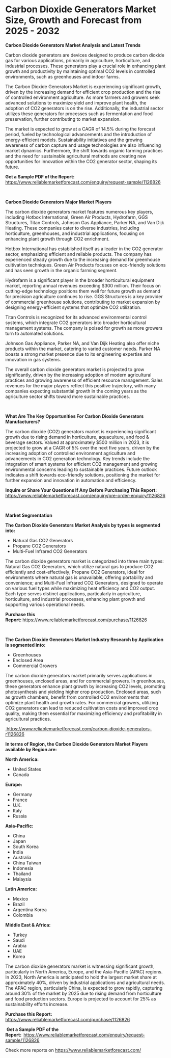 <p><h1>Carbon Dioxide Generators Market Size, Growth and Forecast from 2025 - 2032</h1></p><p><strong>Carbon Dioxide Generators Market Analysis and Latest Trends</strong></p>
<p><p>Carbon dioxide generators are devices designed to produce carbon dioxide gas for various applications, primarily in agriculture, horticulture, and industrial processes. These generators play a crucial role in enhancing plant growth and productivity by maintaining optimal CO2 levels in controlled environments, such as greenhouses and indoor farms. </p><p>The Carbon Dioxide Generators Market is experiencing significant growth, driven by the increasing demand for efficient crop production and the rise of controlled environment agriculture. As more farmers and growers seek advanced solutions to maximize yield and improve plant health, the adoption of CO2 generators is on the rise. Additionally, the industrial sector utilizes these generators for processes such as fermentation and food preservation, further contributing to market expansion.</p><p>The market is expected to grow at a CAGR of 14.5% during the forecast period, fueled by technological advancements and the introduction of energy-efficient models. Sustainability initiatives and the growing awareness of carbon capture and usage technologies are also influencing market dynamics. Furthermore, the shift towards organic farming practices and the need for sustainable agricultural methods are creating new opportunities for innovation within the CO2 generator sector, shaping its future.</p></p>
<p><strong>Get a Sample PDF of the Report:&nbsp;</strong> <a href="https://www.reliablemarketforecast.com/enquiry/request-sample/1126826?utm_campaign=1130&utm_medium=2&utm_source=Github&utm_content=ia&utm_term=09042025&utm_id=carbon-dioxide-generators">https://www.reliablemarketforecast.com/enquiry/request-sample/1126826</a></p>
<p>&nbsp;</p>
<p><strong>Carbon Dioxide Generators Major Market Players</strong></p>
<p><p>The carbon dioxide generators market features numerous key players, including Hotbox International, Green Air Products, Hydrofarm, GGS Structures, Titan Controls, Johnson Gas Appliance, Parker NA, and Van Dijk Heating. These companies cater to diverse industries, including horticulture, greenhouses, and industrial applications, focusing on enhancing plant growth through CO2 enrichment.</p><p>Hotbox International has established itself as a leader in the CO2 generator sector, emphasizing efficient and reliable products. The company has experienced steady growth due to the increasing demand for greenhouse cultivation techniques. Green Air Products focuses on eco-friendly solutions and has seen growth in the organic farming segment.</p><p>Hydrofarm is a significant player in the broader horticultural equipment market, reporting annual revenues exceeding $300 million. Their focus on cutting-edge technology positions them well for future growth as demand for precision agriculture continues to rise. GGS Structures is a key provider of commercial greenhouse solutions, contributing to market expansion by designing energy-efficient systems that optimize CO2 utilization.</p><p>Titan Controls is recognized for its advanced environmental control systems, which integrate CO2 generators into broader horticultural management systems. The company is poised for growth as more growers turn to automated solutions.</p><p>Johnson Gas Appliance, Parker NA, and Van Dijk Heating also offer niche products within the market, catering to varied customer needs. Parker NA boasts a strong market presence due to its engineering expertise and innovation in gas systems.</p><p>The overall carbon dioxide generators market is projected to grow significantly, driven by the increasing adoption of modern agricultural practices and growing awareness of efficient resource management. Sales revenues for the major players reflect this positive trajectory, with many companies expecting substantial growth in the coming years as the agriculture sector shifts toward more sustainable practices.</p></p>
<p>&nbsp;</p>
<p><strong>What Are The Key Opportunities For Carbon Dioxide Generators Manufacturers?</strong></p>
<p><p>The carbon dioxide (CO2) generators market is experiencing significant growth due to rising demand in horticulture, aquaculture, and food & beverage sectors. Valued at approximately $500 million in 2023, it is projected to grow at a CAGR of 5% over the next five years, driven by the increasing adoption of controlled environment agriculture and advancements in CO2 generation technology. Key trends include the integration of smart systems for efficient CO2 management and growing environmental concerns leading to sustainable practices. Future outlook indicates a shift towards eco-friendly solutions, positioning the market for further expansion and innovation in automation and efficiency.</p></p>
<p><strong>Inquire or Share Your Questions If Any Before Purchasing This Report:</strong> <a href="https://www.reliablemarketforecast.com/enquiry/pre-order-enquiry/1126826?utm_campaign=1130&utm_medium=2&utm_source=Github&utm_content=ia&utm_term=09042025&utm_id=carbon-dioxide-generators">https://www.reliablemarketforecast.com/enquiry/pre-order-enquiry/1126826</a></p>
<p>&nbsp;</p>
<p><strong>Market Segmentation</strong></p>
<p><strong>The Carbon Dioxide Generators Market Analysis by types is segmented into:</strong></p>
<p><ul><li>Natural Gas CO2 Generators</li><li>Propane CO2 Generators</li><li>Multi-Fuel Infrared CO2 Generators</li></ul></p>
<p><p>The carbon dioxide generators market is categorized into three main types: Natural Gas CO2 Generators, which utilize natural gas to produce CO2 efficiently and cost-effectively; Propane CO2 Generators, ideal for environments where natural gas is unavailable, offering portability and convenience; and Multi-Fuel Infrared CO2 Generators, designed to operate on various fuel types while maximizing heat efficiency and CO2 output. Each type serves distinct applications, particularly in agriculture, horticulture, and industrial processes, enhancing plant growth and supporting various operational needs.</p></p>
<p><strong>Purchase this Report:&nbsp;</strong><a href="https://www.reliablemarketforecast.com/purchase/1126826?utm_campaign=1130&utm_medium=2&utm_source=Github&utm_content=ia&utm_term=09042025&utm_id=carbon-dioxide-generators">https://www.reliablemarketforecast.com/purchase/1126826</a></p>
<p>&nbsp;</p>
<p><strong>The Carbon Dioxide Generators Market Industry Research by Application is segmented into:</strong></p>
<p><ul><li>Greenhouses</li><li>Enclosed Area</li><li>Commercial Growers</li></ul></p>
<p><p>The carbon dioxide generators market primarily serves applications in greenhouses, enclosed areas, and for commercial growers. In greenhouses, these generators enhance plant growth by increasing CO2 levels, promoting photosynthesis and yielding higher crop production. Enclosed areas, such as growth chambers, benefit from controlled CO2 environments that optimize plant health and growth rates. For commercial growers, utilizing CO2 generators can lead to reduced cultivation costs and improved crop quality, making them essential for maximizing efficiency and profitability in agricultural practices.</p></p>
<p><a href="https://www.reliablemarketforecast.com/carbon-dioxide-generators-r1126826?utm_campaign=1130&utm_medium=2&utm_source=Github&utm_content=ia&utm_term=09042025&utm_id=carbon-dioxide-generators">&nbsp;https://www.reliablemarketforecast.com/carbon-dioxide-generators-r1126826</a></p>
<p><strong>In terms of Region, the Carbon Dioxide Generators Market Players available by Region are:</strong></p>
<p>
    <p> <strong> North America: </strong>
        <ul>
            <li>United States</li>
            <li>Canada</li>
        </ul>
        </p> 
    <p> <strong> Europe: </strong>
        <ul>
            <li>Germany</li>
            <li>France</li>
            <li>U.K.</li>
            <li>Italy</li>
            <li>Russia</li>
        </ul>
        </p> 
    <p> <strong> Asia-Pacific: </strong>
        <ul>
            <li>China</li>
            <li>Japan</li>
            <li>South Korea</li>
            <li>India</li>
            <li>Australia</li>
            <li>China Taiwan</li>
            <li>Indonesia</li>
            <li>Thailand</li>
            <li>Malaysia</li>
        </ul>
        </p> 
    <p> <strong> Latin America: </strong>
        <ul>
            <li>Mexico</li>
            <li>Brazil</li>
            <li>Argentina Korea</li>
            <li>Colombia</li>
        </ul>
        </p> 
    <p> <strong> Middle East & Africa: </strong>
        <ul>
            <li>Turkey</li>
            <li>Saudi</li>
            <li>Arabia</li>
            <li>UAE</li>
            <li>Korea</li>
        </ul>
    </p>
    </p>
<p><p>The carbon dioxide generators market is witnessing significant growth, particularly in North America, Europe, and the Asia-Pacific (APAC) regions. In 2023, North America is anticipated to hold the largest market share at approximately 40%, driven by industrial applications and agricultural needs. The APAC region, particularly China, is expected to grow rapidly, capturing around 30% of the market by 2025 due to rising demand from horticulture and food production sectors. Europe is projected to account for 25% as sustainability efforts increase.</p></p>
<p><strong>Purchase this Report: </strong><a href="https://www.reliablemarketforecast.com/purchase/1126826?utm_campaign=1130&utm_medium=2&utm_source=Github&utm_content=ia&utm_term=09042025&utm_id=carbon-dioxide-generators">https://www.reliablemarketforecast.com/purchase/1126826</a></p>
<p>&nbsp;<strong>Get a Sample PDF of the Report:&nbsp;&nbsp;</strong><a href="https://www.reliablemarketforecast.com/enquiry/request-sample/1126826?utm_campaign=1130&utm_medium=2&utm_source=Github&utm_content=ia&utm_term=09042025&utm_id=carbon-dioxide-generators">https://www.reliablemarketforecast.com/enquiry/request-sample/1126826</a></p>
<p><strong></strong></p>
<p>Check more reports on <a href="https://www.reliablemarketforecast.com/?utm_campaign=1130&utm_medium=2&utm_source=Github&utm_content=ia&utm_term=09042025&utm_id=carbon-dioxide-generators">https://www.reliablemarketforecast.com/</a></p>
